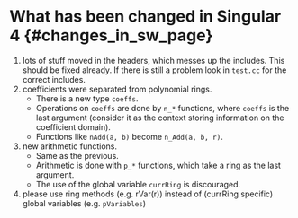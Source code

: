 What has been changed in Singular 4  {#changes_in_sw_page}
===================================

1. lots of stuff moved in the headers, which messes up the includes. This should be fixed already.
   If there is still a problem look in `test.cc` for the correct includes.
2. coefficients were separated from polynomial rings.
   * There is a new type `coeffs`.
   * Operations on `coeffs` are done by `n_*` functions, where `coeffs` is the last argument (consider it as the context storing information on the coefficient domain).
   * Functions like `nAdd(a, b)` become `n_Add(a, b, r)`.
3. new arithmetic functions.
   * Same as the previous.
   * Arithmetic is done with `p_*` functions, which take a ring as the last argument.
   * The use of the global variable `currRing` is discouraged.
4. please use ring methods (e.g. rVar(r)) instead of (currRing specific) global variables (e.g. `pVariables`)
